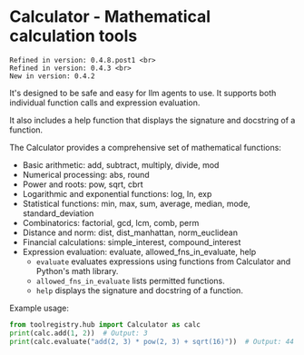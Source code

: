 # Calculator - Mathematical calculation tools

```{note}
Refined in version: 0.4.8.post1 <br>
Refined in version: 0.4.3 <br>
New in version: 0.4.2
```

It's designed to be safe and easy for llm agents to use. It supports both individual function calls and expression evaluation.

It also includes a help function that displays the signature and docstring of a function.

The Calculator provides a comprehensive set of mathematical functions:

- Basic arithmetic: add, subtract, multiply, divide, mod
- Numerical processing: abs, round
- Power and roots: pow, sqrt, cbrt
- Logarithmic and exponential functions: log, ln, exp
- Statistical functions: min, max, sum, average, median, mode, standard_deviation
- Combinatorics: factorial, gcd, lcm, comb, perm
- Distance and norm: dist, dist_manhattan, norm_euclidean
- Financial calculations: simple_interest, compound_interest
- Expression evaluation: evaluate, allowed_fns_in_evaluate, help
  - `evaluate` evaluates expressions using functions from Calculator and Python's math library.
  - `allowed_fns_in_evaluate` lists permitted functions.
  - `help` displays the signature and docstring of a function.

Example usage:

```python
from toolregistry.hub import Calculator as calc
print(calc.add(1, 2))  # Output: 3
print(calc.evaluate("add(2, 3) * pow(2, 3) + sqrt(16)"))  # Output: 44
```
